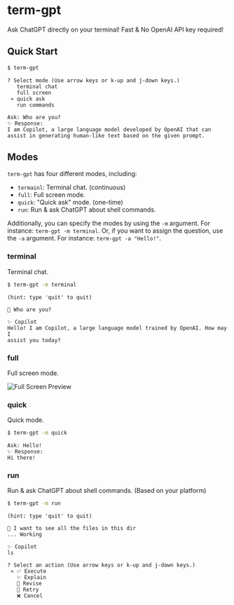 # term-gpt
Ask ChatGPT directly on your terminal! Fast & No OpenAI API key required!

## Quick Start
```bash
$ term-gpt
```
```
? Select mode (Use arrow keys or k-up and j-down keys.)
   terminal chat
   full screen
 » quick ask
   run commands

Ask: Who are you?
✨ Response:
I am Copilot, a large language model developed by OpenAI that can assist in generating human-like text based on the given prompt.
```

## Modes
`term-gpt` has four different modes, including:
- `termainl`: Terminal chat. (continuous)
- `full`: Full screen mode.
- `quick`: "Quick ask" mode. (one-time)
- `run`: Run & ask ChatGPT about shell commands.

Additionally, you can specify the modes by using the `-m` argument. For instance: `term-gpt -m terminal`. Or, if you want to assign the question, use the `-a` argument. For instance: `term-gpt -a "Hello!"`.

### terminal
Terminal chat.

```bash
$ term-gpt -m terminal
```
```
(hint: type 'quit' to quit)

🤔 Who are you?

✨ Copilot
Hello! I am Copilot, a large language model trained by OpenAI. How may I  
assist you today?
```

### full
Full screen mode.

![Full Screen Preview](https://i.imgur.com/EjYcT0p.png)

### quick
Quick mode.

```bash
$ term-gpt -m quick
```
```
Ask: Hello!
✨ Response:
Hi there!
```

### run
Run & ask ChatGPT about shell commands. (Based on your platform)

```bash
$ term-gpt -m run
```
```
(hint: type 'quit' to quit)

🔎 I want to see all the files in this dir
... Working

✨ Copilot
ls

? Select an action (Use arrow keys or k-up and j-down keys.)
 » ✅ Execute
   ✨ Explain
   🤔 Revise
   🔁 Retry
   ❌ Cancel
```


